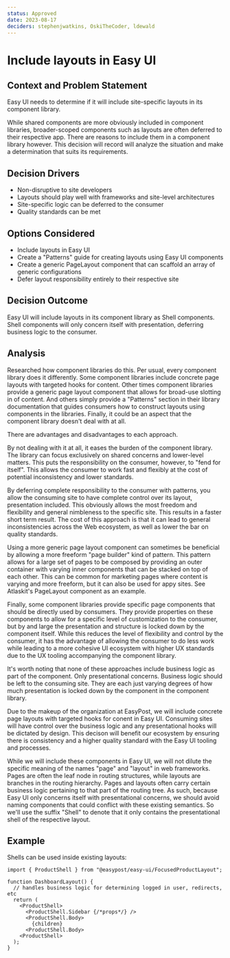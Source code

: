 ```yaml
---
status: Approved
date: 2023-08-17
deciders: stephenjwatkins, OskiTheCoder, ldewald
---
```


# Include layouts in Easy UI

## Context and Problem Statement

Easy UI needs to determine if it will include site-specific layouts in its component library.

While shared components are more obviously included in component libraries, broader-scoped components such as layouts are often deferred to their respective app. There are reasons to include them in a component library however. This decision will record will analyze the situation and make a determination that suits its requirements.

## Decision Drivers

- Non-disruptive to site developers
- Layouts should play well with frameworks and site-level architectures
- Site-specific logic can be deferred to the consumer
- Quality standards can be met

## Options Considered

- Include layouts in Easy UI
- Create a "Patterns" guide for creating layouts using Easy UI components
- Create a generic PageLayout component that can scaffold an array of generic configurations
- Defer layout responsibility entirely to their respective site

## Decision Outcome

Easy UI will include layouts in its component library as Shell components. Shell components will only concern itself with presentation, deferring business logic to the consumer.

## Analysis

Researched how component libraries do this. Per usual, every component library does it differently. Some component libraries include concrete page layouts with targeted hooks for content. Other times component libraries provide a generic page layout component that allows for broad-use slotting in of content. And others simply provide a "Patterns" section in their library documentation that guides consumers how to construct layouts using components in the libraries. Finally, it could be an aspect that the component library doesn't deal with at all.

There are advantages and disadvantages to each approach.

By not dealing with it at all, it eases the burden of the component library. The library can focus exclusively on shared concerns and lower-level matters. This puts the responsibility on the consumer, however, to "fend for itself". This allows the consumer to work fast and flexibly at the cost of potential inconsistency and lower standards.

By deferring complete responsibility to the consumer with patterns, you allow the consuming site to have complete control over its layout, presentation included. This obviously allows the most freedom and flexibility and general nimbleness to the specific site. This results in a faster short term result. The cost of this approach is that it can lead to general inconsistencies across the Web ecosystem, as well as lower the bar on quality standards.

Using a more generic page layout component can sometimes be beneficial by allowing a more freeform "page builder" kind of pattern. This pattern allows for a large set of pages to be composed by providing an outer container with varying inner components that can be stacked on top of each other. This can be common for marketing pages where content is varying and more freeform, but it can also be used for appy sites. See Atlaskit's PageLayout component as an example.

Finally, some component libraries provide specific page components that should be directly used by consumers. They provide properties on these components to allow for a specific level of customization to the consumer, but by and large the presentation and structure is locked down by the component itself. While this reduces the level of flexibility and control by the consumer, it has the advantage of allowing the consumer to do less work while leading to a more cohesive UI ecosystem with higher UX standards due to the UX tooling accompanying the component library.

It's worth noting that none of these approaches include business logic as part of the component. Only presentational concerns. Business logic should be left to the consuming site. They are each just varying degrees of how much presentation is locked down by the component in the component library.

Due to the makeup of the organization at EasyPost, we will include concrete page layouts with targeted hooks for conent in Easy UI. Consuming sites will have control over the business logic and any presentational hooks will be dictated by design. This decison will benefit our ecosystem by ensuring there is consistency and a higher quality standard with the Easy UI tooling and processes.

While we will include these components in Easy UI, we will not dilute the specific meaning of the names "page" and "layout" in web frameworks. Pages are often the leaf node in routing structures, while layouts are branches in the routing hierarchy. Pages and layouts often carry certain business logic pertaining to that part of the routing tree. As such, because Easy UI only concerns itself with presentational concerns, we should avoid naming components that could conflict with these existing semantics. So we'll use the suffix "Shell" to denote that it only contains the presentational shell of the respective layout.

## Example

Shells can be used inside existing layouts:

```tsx
import { ProductShell } from "@easypost/easy-ui/FocusedProductLayout";

function DashboardLayout() {
  // handles business logic for determining logged in user, redirects, etc
  return (
    <ProductShell>
      <ProductShell.Sidebar {/*props*/} />
      <ProductShell.Body>
        {children}
      <ProductShell.Body>
    <ProductShell>
  );
}
```
